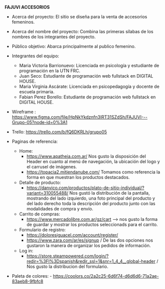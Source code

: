 **FAJUVI ACCESORIOS** 
- Acerca del proyecto: 
El sitio se diseña para la venta de accesorios femeninos.  

- Acerca del nombre del proyecto: Combina las primeras sílabas de los nombres de los integrantes del proyecto.

- Público objetivo: Abarca principalmente al publico femenino. 

- Integrantes del equipo: 
   - Maria Victoria Barrionuevo: Licenciada en psicología y estudiante de programación en la UTN FRC.
   - Juan Seco: Estudiante de programación web fullstack en DIGITAL HOUSE.
   - Maria Virginia Ascárate: Licenciada en psicopedagogía y docente de escuela primaria.
   - Fabian Perez Borello: Estudiante de programación web fullstack en DIGITAL HOUSE.

- Wireframe : https://www.figma.com/file/HpNkYkdznfn3IRT31SZdSh/FAJUVI---Grupo-05?node-id=0%3A1 
- Trello: https://trello.com/b/fQ6DKRLh/grupo05

- Paginas de referencia:
   - Home: 
      - https://www.apatheia.com.ar/ Nos gusto la disposición del Header en cuanto al menú de navegación, la ubicación del logo y el carrusel de imágenes.
      - https://topacia2.mitiendanube.com/ Tomamos como referencia la forma en que muestran los productos destacados.
   - Detalle de producto:
      - https://danvico.com/productos/plato-de-sitio-individual/?variant=310055488/ Nos gustó la distribución de la pantalla, mostrando del lado izquierdo, una foto principal del producto y del lado derecho toda la descripción del producto junto con las modalidades de compra y envío. 
   - Carrito de compras: 
      - https://www.mercadolibre.com.ar/gz/cart --> nos gusto la forma de guardar y mostrar los productos seleccionads para el carrito.
   - Formulario de registro:
      -  https://doloresiguacel.com/account/register/  
      -  https://www.zara.com/ar/es/signup  / De las dos opciones nos gustaron la manera de organizar los pedidos de información.
   -  Log in:
      -  https://store.steampowered.com/login/?redir=%3Fl%3Dspanish&redir_ssl=1&snr=1_4_4__global-header / Nos gusto la distribucion del formulario.

- Paleta de colores:
      - https://coolors.co/2a2c25-6d6f74-d6d6d6-71a2ae-83aeb8-9fbfc8
